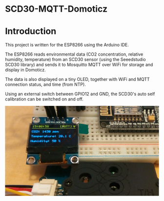 # SCD30-MQTT-Domoticz

# Introduction #

This project is written for the ESP8266 using the Arduino IDE.

The ESP8266 reads environmental data (CO2 concentration, relative humidity, temperature) from an SCD30 sensor (using the Seeedstudio SCD30 library) and sends it to Mosquitto MQTT over WiFi for storage and display in Domoticz.

The data is also displayed on a tiny OLED, together with WiFi and MQTT connection status, and time (from NTP).

Using an external switch between GPIO12 and GND, the SCD30's auto self calibration can be switched on and off.

![breadboard snapshot](images/snapshot.jpg)
